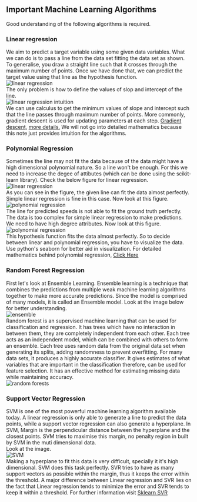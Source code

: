 ## Important Machine Learning Algorithms

Good understanding of the following algorithms is required.

### Linear regression

We aim to predict a target variable using some given data variables. What we can do is to pass a line from the data set fitting the data set as shown.
To generalise, you draw a straight line such that it crosses through the maximum number of points. Once we have done that, we can predict the target value using that line as the hypothesis function.
<br/>![linear regression](https://www.researchgate.net/profile/Hieu_Tran33/publication/333457161/figure/fig3/AS:763959762247682@1559153609649/Linear-Regression-model-sample-illustration.ppm)<br/>
The only problem is how to define the values of slop and intercept of the line.
<br/>![linear regression intuition](https://miro.medium.com/max/656/1*4nBp-NeOFGBc-nNzP-VG3w.png)<br/>
We can use calculus to get the minimum values of slope and intercept such that the line passes through maximum number of points. More commonly, gradient descent is used for updating parameters at each step. [Gradient descent](https://machinelearningmastery.com/linear-regression-tutorial-using-gradient-descent-for-machine-learning/#:~:text=Gradient%20Descent%20is%20the%20process,downhill%20towards%20the%20minimum%20value.), [more details.](https://en.wikipedia.org/wiki/Linear_regression#:~:text=In%20statistics%2C%20linear%20regression%20is,is%20called%20simple%20linear%20regression.)
We will not go into detailed mathematics because this note just provides intuition for the algorithms.

### Polynomial Regression
Sometimes the line may not fit the data because of the data might have a high dimensional polynomial nature. So a line won't be enough. For this we need to increase the degee of attibutes (which can be done using the scikit-learn library).
Check the below figure for linear regression.
<br/>![linear regression](https://miro.medium.com/max/875/1*US9Nk7SxtBlwvAswpXehng.png)<br/>
As you can see in the figure, the given line can fit the data almost perfectly. Simple linear regression is fine in this case.
Now look at this figure.
<br/>![polynomial regression](https://miro.medium.com/max/875/1*MhTfu8jmERKpstkYCc7n3w.png)<br/>
The line for predicted speeds is not able to fit the ground truth perfectly. The data is too complex for simple linear regression to make predictions. We need to have high degree attributes.
Now look at this figure.
<br/>![polynomial regression](https://miro.medium.com/max/875/1*866wXGUKYkkwgguk3o-8Gg.png)<br/>
This hypothesis function fits the data almost perfectly. So to decide between linear and polynomial regression, you have to visualize the data. Use python's seaborn for better aid in visualization.
For detailed mathematics behind polynomial regression, [Click Here](https://en.wikipedia.org/wiki/Polynomial_regression)

### Random Forest Regression
First let's look at Ensemble Learning. Ensemble learning is a technique that combines the predictions from multiple weak machine learning algorithms together to make more accurate predictions. Since the model is comprised of many models, it is called an Ensemble model. Look at the image below for better understanding.
<br/>![ensemble](https://miro.medium.com/max/434/0*IsQCuCZCTX_zc7Xy.png)<br/>
Random forest is an supervised machine learning that can be used for classification and regression. It has trees which have no interaction in between them, they are completely independent from each other. Each tree acts as an independent model, which can be combined with others to form an ensemble. Each tree uses random data from the original data set when generating its splits, adding randomness to prevent overfitting. For many data sets, it produces a highly accurate classifier. It gives estimates of what variables that are important in the classification therefore, can be used for feature selection. It has an effective method for estimating missing data while maintaining accuracy.
<br/>![random forests](https://miro.medium.com/max/656/0*f_qQPFpdofWGLQqc.png)<br/>

### Support Vector Regression
SVM is one of the most powerful machine learning algorithm available today. A linear regression is only able to generate a line to predict the data points, while a support vector regression can also generate a hyperplane. In SVM, Margin is the perpendicular distance between the hyperplane and the closest points. SVM tries to maximise this margin, no penalty region in built by SVM in the muti dimensional data.
<br/>Look at the image.<br/>
![SVM](https://miro.medium.com/max/875/0*uwRVvFVLmKi3T9pS.png)<br/>
Making a hyperplane to fit this data is very difficult, specially it it's high dimensional. SVM does this task perfectly. SVR tries to have as many support vectors as possible within the margin, thus it keeps the error within the threshold.
A major difference between Linear regression and SVR lies on the fact that Linear regression tends to minimize the error and SVR tends to keep it within a threshold.
For further information visit [Sklearn SVR](https://scikit-learn.org/stable/modules/generated/sklearn.svm.SVR.html)
